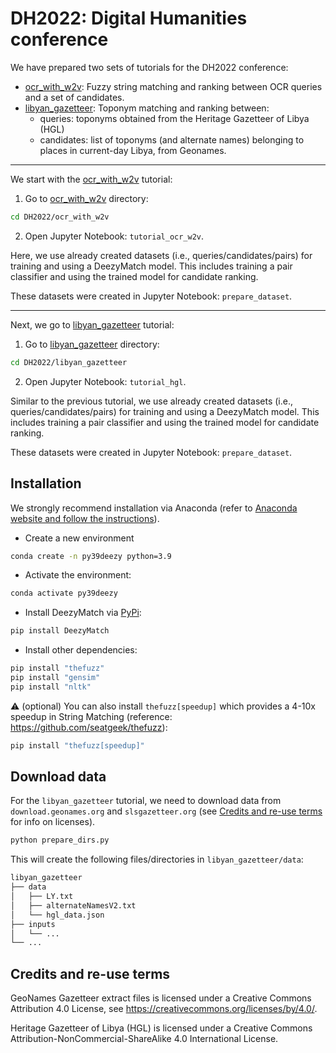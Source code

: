 # DH2022: Digital Humanities conference

We have prepared two sets of tutorials for the DH2022 conference:
- [ocr_with_w2v](ocr_with_w2v): Fuzzy string matching and ranking between OCR queries and a set of candidates.
- [libyan_gazetteer](libyan_gazetteer): Toponym matching and ranking between:
    - queries: toponyms obtained from the Heritage Gazetteer of Libya (HGL)
    - candidates: list of toponyms (and alternate names) belonging to places in current-day Libya, from Geonames.

---

We start with the [ocr_with_w2v](ocr_with_w2v) tutorial:

1. Go to [ocr_with_w2v](ocr_with_w2v) directory:

```bash
cd DH2022/ocr_with_w2v
```

2. Open Jupyter Notebook: `tutorial_ocr_w2v`.

Here, we use already created datasets (i.e., queries/candidates/pairs) for training and using a DeezyMatch model. This includes training a pair classifier and using the trained model for candidate ranking.

These datasets were created in Jupyter Notebook: `prepare_dataset`. 

---

Next, we go to [libyan_gazetteer](libyan_gazetteer) tutorial:

1. Go to [libyan_gazetteer](libyan_gazetteer) directory:

```bash
cd DH2022/libyan_gazetteer
```

2. Open Jupyter Notebook: `tutorial_hgl`.

Similar to the previous tutorial, we use already created datasets (i.e., queries/candidates/pairs) for training and using a DeezyMatch model. This includes training a pair classifier and using the trained model for candidate ranking.

These datasets were created in Jupyter Notebook: `prepare_dataset`. 


## Installation

We strongly recommend installation via Anaconda (refer to [Anaconda website and follow the instructions](https://docs.anaconda.com/anaconda/install/)).

* Create a new environment

```bash
conda create -n py39deezy python=3.9
```

* Activate the environment:

```bash
conda activate py39deezy
```

* Install DeezyMatch via [PyPi](https://pypi.org/project/DeezyMatch/):
      
```bash
pip install DeezyMatch
```

* Install other dependencies:

```bash
pip install "thefuzz"
pip install "gensim"
pip install "nltk"
```

:warning: (optional) You can also install `thefuzz[speedup]` which provides a 4-10x speedup in String Matching (reference: https://github.com/seatgeek/thefuzz):

```bash
pip install "thefuzz[speedup]"
```

## Download data

For the `libyan_gazetteer` tutorial, we need to download data from `download.geonames.org` and `slsgazetteer.org` (see [Credits and re-use terms](#credits-and-re-use-terms) for info on licenses). 

```bash
python prepare_dirs.py
```

This will create the following files/directories in `libyan_gazetteer/data`:

```bash
libyan_gazetteer
├── data
│   ├── LY.txt
│   ├── alternateNamesV2.txt
│   └── hgl_data.json
├── inputs
│   └── ... 
└── ...
```

## Credits and re-use terms

GeoNames Gazetteer extract files is licensed under a Creative Commons Attribution 4.0 License, see https://creativecommons.org/licenses/by/4.0/.

Heritage Gazetteer of Libya (HGL) is licensed under a Creative Commons Attribution-NonCommercial-ShareAlike 4.0 International License.
